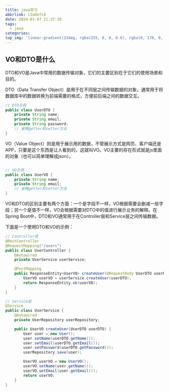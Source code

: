 ```yaml
---
title: java学习
abbrlink: c2adefc4
date: 2024-01-07 21:37:30
tags:
  - java
categories:
top_img: 'linear-gradient(23deg, rgba(255, 0, 0, 0.6), rgba(0, 170, 0, 0.6), rgba(0, 0, 255, 0.6), rgba(255, 200, 0, 0.6), rgba(128, 0, 128, 0.6))'
---
```


## VO和DTO是什么

DTO和VO是Java中常用的数据传输对象，它们的主要区别在于它们的使用场景和目的。

DTO（Data Transfer Object）是用于在不同层之间传输数据的对象，通常用于将数据库中的数据转换为前端需要的格式，方便前后端之间的数据交互。

```java
// DTO示例
public class UserDTO {
    private String name;
    private String email;
    private String password;
    // 省略getter和setter方法
}
```

VO（Value Object）则是用于展示用的数据，不管展示方式是网页、客户端还是APP，只要是这个东西是让人看到的，这就叫VO。VO主要的存在形式就是js里面的对象（也可以简单理解成json）。

```java

// VO示例
public class UserVO {
    private String name;
    private String email;
    // 省略getter和setter方法
}

```

VO和DTO的区别主要有两个方面：一个是字段不一样，VO根据需要会删减一些字段；另一个是值不一样，VO会根据需要对DTO中的值进行展示业务的解释。在Spring Boot中，DTO和VO通常用于在Controller层和Service层之间传输数据。

下面是一个使用DTO和VO的示例：

```java
// Controller层
@RestController
@RequestMapping("/users")
public class UserController {
    @Autowired
    private UserService userService;

    @PostMapping
    public ResponseEntity<UserVO> createUser(@RequestBody UserDTO userDTO) {
        UserVO userVO = userService.createUser(userDTO);
        return ResponseEntity.ok(userVO);
    }
}

// Service层
@Service
public class UserService {
    @Autowired
    private UserRepository userRepository;

    public UserVO createUser(UserDTO userDTO) {
        User user = new User();
        user.setName(userDTO.getName());
        user.setEmail(userDTO.getEmail());
        user.setPassword(userDTO.getPassword());
        userRepository.save(user);

        UserVO userVO = new UserVO();
        userVO.setName(user.getName());
        userVO.setEmail(user.getEmail());
        return userVO;
    }
}
```

